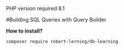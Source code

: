 PHP version required 8.1

#Building SQL Queries with Query Builder

**How to install?**

```bash
composer require robert-lerning/db-learning
```
